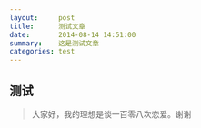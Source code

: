 ```yaml
---
layout:     post
title:      测试文章
date:       2014-08-14 14:51:00
summary:    这是测试文章
categories: test
---
```


## 测试




> 大家好，我的理想是谈一百零八次恋爱。谢谢